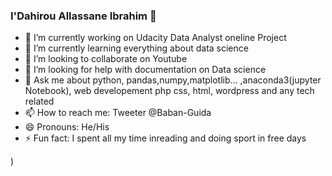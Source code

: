 ### I'Dahirou Allassane Ibrahim 👋

- 🔭 I’m currently working on Udacity Data Analyst oneline Project
- 🌱 I’m currently learning everything about data science
- 👯 I’m looking to collaborate on Youtube
- 🤔 I’m looking for help with documentation on Data science
- 💬 Ask me about python, pandas,numpy,matplotlib... ,anaconda3(jupyter Notebook), web developement php css, html, wordpress and any tech related
- 📫 How to reach me: Tweeter @Baban-Guida
- 😄 Pronouns: He/His
- ⚡ Fun fact: I spent all my time inreading and doing sport in free days

 )
